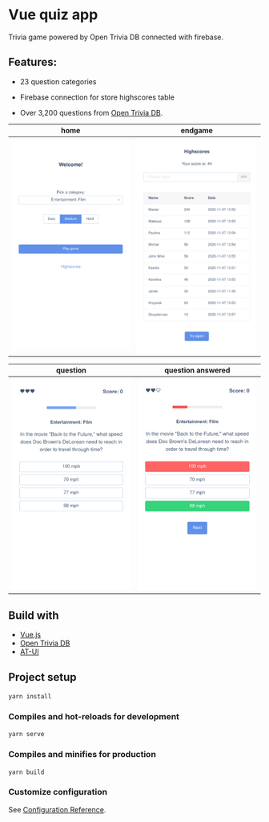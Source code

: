 # Vue quiz app

Trivia game powered by Open Trivia DB connected with firebase.

## Features:

* 23 question categories

* Firebase connection for store highscores table

* Over 3,200 questions from [Open Trivia DB](https://opentdb.com/).


home           |  endgame
:-------------------------:|:-------------------------:
![home](./readme_images/home.jpg)  |  ![endgame](./readme_images/endgame.jpg)

question           |  question answered
:-------------------------:|:-------------------------:
![question](./readme_images/question.jpg)  |  ![question answered](./readme_images/question-answered.jpg)

## Build with

 * [Vue.js](https://vuejs.org/)
 * [Open Trivia DB](https://opentdb.com/)
 * [AT-UI](https://at-ui.github.io/at-ui/#/en)

## Project setup
```
yarn install
```

### Compiles and hot-reloads for development
```
yarn serve
```

### Compiles and minifies for production
```
yarn build
```

### Customize configuration
See [Configuration Reference](https://cli.vuejs.org/config/).